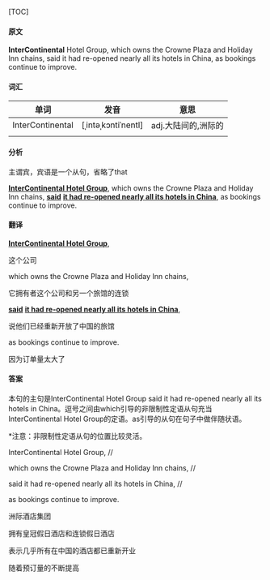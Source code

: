 [TOC]

#### 原文

**InterContinental** Hotel Group, which owns the Crowne Plaza and Holiday Inn chains, said it had re-opened nearly all its hotels in China, as bookings continue to improve.

#### 词汇

| 单词             | 发音                | 意思                |
| ---------------- | ------------------- | ------------------- |
| InterContinental | [ˌintəˌkɔntiˈnentl] | adj.大陆间的,洲际的 |
|                  |                     |                     |

 #### 分析

主谓宾，宾语是一个从句，省略了that

**<u>InterContinental Hotel Group</u>**, which owns the Crowne Plaza and Holiday Inn chains, **<u>said</u>** **<u>it had re-opened nearly all its hotels in China</u>**, as bookings continue to improve.



#### 翻译



**<u>InterContinental Hotel Group</u>**, 

这个公司

which owns the Crowne Plaza and Holiday Inn chains, 

它拥有者这个公司和另一个旅馆的连锁

**<u>said</u>** **<u>it had re-opened nearly all its hotels in China</u>**, 

说他们已经重新开放了中国的旅馆

as bookings continue to improve.

因为订单量太大了

#### 答案

本句的主句是InterContinental Hotel Group said it had re-opened nearly all its hotels in China。逗号之间由which引导的非限制性定语从句充当InterContinental Hotel Group的定语。as引导的从句在句子中做伴随状语。



*注意：非限制性定语从句的位置比较灵活。



InterContinental Hotel Group, // 

which owns the Crowne Plaza and Holiday Inn chains, // 

said it had re-opened nearly all its hotels in China, //

as bookings continue to improve.

洲际酒店集团

拥有皇冠假日酒店和连锁假日酒店

表示几乎所有在中国的酒店都已重新开业

随着预订量的不断提高